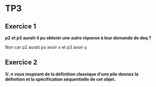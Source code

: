 # TP3

## Exercice 1

**p2 et p3 aurait-il pu obtenir une autre réponse à leur demande de deq ?**

Non car p2 aurait pu avoir x et p3 avoir y.

## Exercice 2

**1/. n vous inspirant de la définition classique d’une pile donnez la définition et la spécification séquentielle de cet objet.**

